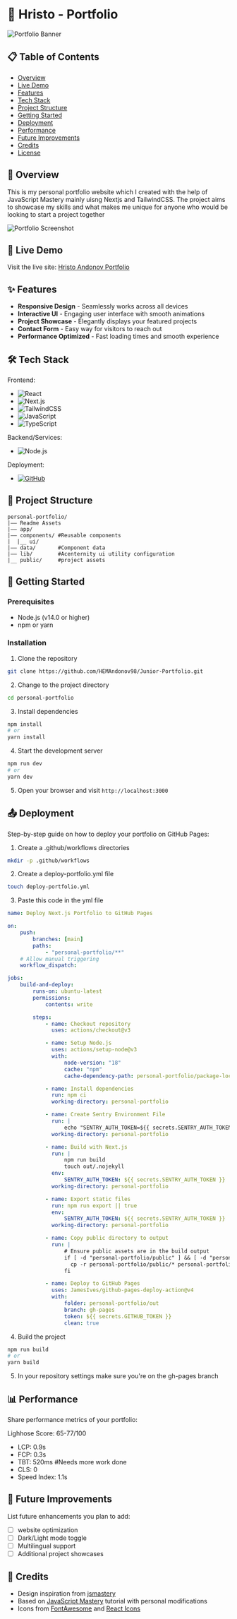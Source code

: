 # 🌟 Hristo - Portfolio

![Portfolio Banner](Readme%20Assets/portfolio-portrait.png)

## 📋 Table of Contents

-   [Overview](#-overview)
-   [Live Demo](#-live-demo)
-   [Features](#-features)
-   [Tech Stack](#-tech-stack)
-   [Project Structure](#-project-structure)
-   [Getting Started](#-getting-started)
-   [Deployment](#-deployment)
-   [Performance](#-performance)
-   [Future Improvements](#-future-improvements)
-   [Credits](#-credits)
-   [License](#-license)

## 📝 Overview

This is my personal portfolio website which I created with the help of JavaScript Mastery mainly uisng Nextjs and TailwindCSS. The project aims to showcase my skills and what makes me unique for anyone who would be looking to start a project together

![Portfolio Screenshot](/Readme%20Assets/portfolio-banner.png)

## 🔗 Live Demo

Visit the live site: [Hristo Andonov Portfolio](https://hemandonov98.github.io/Junior-Portfolio/)

## ✨ Features

-   **Responsive Design** - Seamlessly works across all devices
-   **Interactive UI** - Engaging user interface with smooth animations
-   **Project Showcase** - Elegantly displays your featured projects
-   **Contact Form** - Easy way for visitors to reach out
-   **Performance Optimized** - Fast loading times and smooth experience

## 🛠️ Tech Stack

Frontend:

-   ![React](https://img.shields.io/badge/-React-61DAFB?style=flat-square&logo=react&logoColor=black)
-   ![Next.js](https://img.shields.io/badge/-Next.js-000000?style=flat-square&logo=next.js&logoColor=white)
-   ![TailwindCSS](https://img.shields.io/badge/-TailwindCSS-38B2AC?style=flat-square&logo=tailwind-css&logoColor=white)
-   ![JavaScript](https://img.shields.io/badge/-JavaScript-F7DF1E?style=flat-square&logo=javascript&logoColor=black)
-   ![TypeScript](https://img.shields.io/badge/-TypeScript-3178C6?style=flat-square&logo=typescript&logoColor=white)

Backend/Services:

-   ![Node.js](https://img.shields.io/badge/-Node.js-339933?style=flat-square&logo=node.js&logoColor=white)

Deployment:

-   [![GitHub](https://img.shields.io/badge/GitHub-%23121011.svg?logo=github&logoColor=white)](#)

## 📂 Project Structure

```
personal-portfolio/
|—— Readme Assets
|—— app/
|—— components/ #Reusable components
|  |__ ui/
|—— data/       #Component data
|—— lib/        #Acenternity ui utility configuration
|__ public/     #project assets
```

## 🚀 Getting Started

### Prerequisites

-   Node.js (v14.0 or higher)
-   npm or yarn

### Installation

1. Clone the repository

```bash
git clone https://github.com/HEMAndonov98/Junior-Portfolio.git
```

2. Change to the project directory

```bash
cd personal-portfolio
```

3. Install dependencies

```bash
npm install
# or
yarn install
```

4. Start the development server

```bash
npm run dev
# or
yarn dev
```

5. Open your browser and visit `http://localhost:3000`

## 📤 Deployment

Step-by-step guide on how to deploy your portfolio on GitHub Pages:

1. Create a .github/workflows directories

```bash
mkdir -p .github/workflows
```

2. Create a deploy-portfolio.yml file

```bash
touch deploy-portfolio.yml
```

3. Paste this code in the yml file

```yml
name: Deploy Next.js Portfolio to GitHub Pages

on:
    push:
        branches: [main]
        paths:
            - "personal-portfolio/**"
    # Allow manual triggering
    workflow_dispatch:

jobs:
    build-and-deploy:
        runs-on: ubuntu-latest
        permissions:
            contents: write

        steps:
            - name: Checkout repository
              uses: actions/checkout@v3

            - name: Setup Node.js
              uses: actions/setup-node@v3
              with:
                  node-version: "18"
                  cache: "npm"
                  cache-dependency-path: personal-portfolio/package-lock.json

            - name: Install dependencies
              run: npm ci
              working-directory: personal-portfolio

            - name: Create Sentry Environment File
              run: |
                  echo "SENTRY_AUTH_TOKEN=${{ secrets.SENTRY_AUTH_TOKEN }}" > .env.sentry-build-plugin
              working-directory: personal-portfolio

            - name: Build with Next.js
              run: |
                  npm run build
                  touch out/.nojekyll
              env:
                  SENTRY_AUTH_TOKEN: ${{ secrets.SENTRY_AUTH_TOKEN }}
              working-directory: personal-portfolio

            - name: Export static files
              run: npm run export || true
              env:
                  SENTRY_AUTH_TOKEN: ${{ secrets.SENTRY_AUTH_TOKEN }}
              working-directory: personal-portfolio

            - name: Copy public directory to output
              run: |
                  # Ensure public assets are in the build output
                  if [ -d "personal-portfolio/public" ] && [ -d "personal-portfolio/out" ]; then
                    cp -r personal-portfolio/public/* personal-portfolio/out/
                  fi

            - name: Deploy to GitHub Pages
              uses: JamesIves/github-pages-deploy-action@v4
              with:
                  folder: personal-portfolio/out
                  branch: gh-pages
                  token: ${{ secrets.GITHUB_TOKEN }}
                  clean: true
```

4. Build the project

```bash
npm run build
# or
yarn build
```

5. In your repository settings make sure you're on the gh-pages branch

## 📊 Performance

Share performance metrics of your portfolio:

Lighhose Score: 65-77/100

-   LCP: 0.9s
-   FCP: 0.3s
-   TBT: 520ms #Needs more work done
-   CLS: 0
-   Speed Index: 1.1s

## 🔮 Future Improvements

List future enhancements you plan to add:

-   [ ] website optimization
-   [ ] Dark/Light mode toggle
-   [ ] Multilingual support
-   [ ] Additional project showcases

## 🙏 Credits

-   Design inspiration from [jsmastery](https://resource.jsmastery.pro/minimal-portfolio)
-   Based on [JavaScript Mastery](https://www.jsmastery.pro/) tutorial with personal modifications
-   Icons from [FontAwesome](https://fontawesome.com/) and [React Icons](https://react-icons.github.io/react-icons/)
